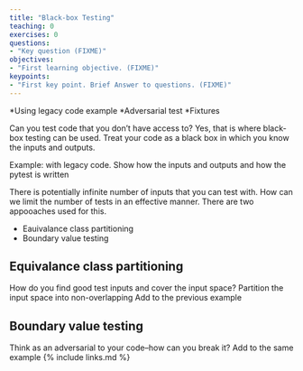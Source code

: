 ```yaml
---
title: "Black-box Testing"
teaching: 0
exercises: 0
questions:
- "Key question (FIXME)"
objectives:
- "First learning objective. (FIXME)"
keypoints:
- "First key point. Brief Answer to questions. (FIXME)"
---
```

*Using legacy code example
*Adversarial test
*Fixtures

Can you test code that you don’t have access to? Yes, that is where black-box testing can be used. Treat your code as a black box in which you know the inputs and outputs. 

Example: with legacy code. Show how the inputs and outputs and how the pytest is written 

There is potentially infinite number of inputs that you can test with. How can we limit the number of tests in an effective manner. There are two appooaches used for this. 
- Eauivalance class partitioning
- Boundary value testing

## Equivalance class partitioning
How do you find good test inputs and cover the input space? Partition the input space into non-overlapping 
Add to the previous example

## Boundary value testing
Think as an adversarial to your code–how can you break it?
Add to the same example
{% include links.md %}

